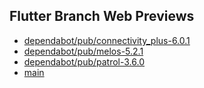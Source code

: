 ## Flutter Branch Web Previews

- [dependabot/pub/connectivity_plus-6.0.1](./dependabot/pub/connectivity_plus-6.0.1/)
- [dependabot/pub/melos-5.2.1](./dependabot/pub/melos-5.2.1/)
- [dependabot/pub/patrol-3.6.0](./dependabot/pub/patrol-3.6.0/)
- [main](./main/)
